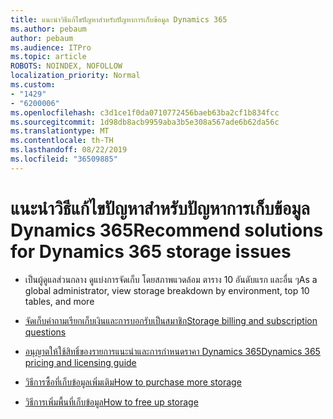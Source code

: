 ```yaml
---
title: แนะนำวิธีแก้ไขปัญหาสำหรับปัญหาการเก็บข้อมูล Dynamics 365
ms.author: pebaum
author: pebaum
ms.audience: ITPro
ms.topic: article
ROBOTS: NOINDEX, NOFOLLOW
localization_priority: Normal
ms.custom:
- "1429"
- "6200006"
ms.openlocfilehash: c3d1ce1f0da0710772456baeb63ba2cf1b834fcc
ms.sourcegitcommit: 1d98db8acb9959aba3b5e308a567ade6b62da56c
ms.translationtype: MT
ms.contentlocale: th-TH
ms.lasthandoff: 08/22/2019
ms.locfileid: "36509885"
---
```

# <a name="recommend-solutions-for-dynamics-365-storage-issues"></a><span data-ttu-id="f5712-102">แนะนำวิธีแก้ไขปัญหาสำหรับปัญหาการเก็บข้อมูล Dynamics 365</span><span class="sxs-lookup"><span data-stu-id="f5712-102">Recommend solutions for Dynamics 365 storage issues</span></span>

* <span data-ttu-id="f5712-103">เป็นผู้ดูแลส่วนกลาง ดูแบ่งการจัดเก็บ โดยสภาพแวดล้อม ตาราง 10 อันดับแรก และอื่น ๆ</span><span class="sxs-lookup"><span data-stu-id="f5712-103">As a global administrator, view storage breakdown by environment, top 10 tables, and more</span></span>

* [<span data-ttu-id="f5712-104">จัดเก็บคำถามเรียกเก็บเงินและการบอกรับเป็นสมาชิก</span><span class="sxs-lookup"><span data-stu-id="f5712-104">Storage billing and subscription questions</span></span>](https://docs.microsoft.com/dynamics365/customer-engagement/admin/contact-information-microsoft-dynamics-365-online-billing-support)

* [<span data-ttu-id="f5712-105">อนุญาตให้ใช้สิทธิ์ของรายการแนะนำและการกำหนดราคา Dynamics 365</span><span class="sxs-lookup"><span data-stu-id="f5712-105">Dynamics 365 pricing and licensing guide</span></span>](https://dynamics.microsoft.com/pricing/)

* [<span data-ttu-id="f5712-106">วิธีการซื้อที่เก็บข้อมูลเพิ่มเติม</span><span class="sxs-lookup"><span data-stu-id="f5712-106">How to purchase more storage</span></span>](https://docs.microsoft.com/dynamics365/customer-engagement/admin/manage-storage#add-storage-to-dynamics-365-online)

* [<span data-ttu-id="f5712-107">วิธีการเพิ่มพื้นที่เก็บข้อมูล</span><span class="sxs-lookup"><span data-stu-id="f5712-107">How to free up storage</span></span>](https://docs.microsoft.com/dynamics365/customer-engagement/admin/free-storage-space)
